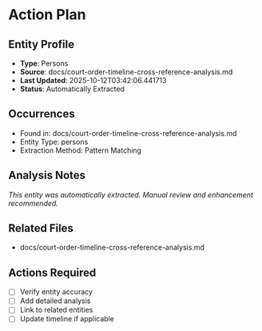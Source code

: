 # Action Plan

## Entity Profile
- **Type**: Persons
- **Source**: docs/court-order-timeline-cross-reference-analysis.md
- **Last Updated**: 2025-10-12T03:42:06.441713
- **Status**: Automatically Extracted

## Occurrences
- Found in: docs/court-order-timeline-cross-reference-analysis.md
- Entity Type: persons
- Extraction Method: Pattern Matching

## Analysis Notes
*This entity was automatically extracted. Manual review and enhancement recommended.*

## Related Files
- docs/court-order-timeline-cross-reference-analysis.md

## Actions Required
- [ ] Verify entity accuracy
- [ ] Add detailed analysis
- [ ] Link to related entities
- [ ] Update timeline if applicable

